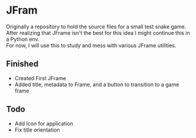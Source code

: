 # JFram
Originally a repository to hold the source files for a small test snake game.  
After realizing that JFrame isn't the best for this idea I might continue this in a Python env.  
For now, I will use this to study and mess with various JFrame utilities.  

## Finished  
- Created First JFrame
- Added title, metadata to Frame, and a button to transition to a game frame

## Todo  
- Add Icon for application
- Fix title orientation
